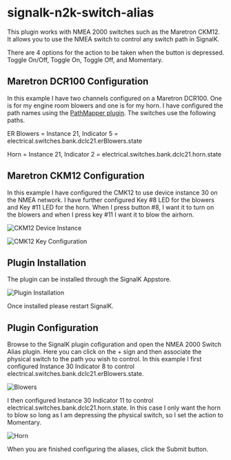 # signalk-n2k-switch-alias
This plugin works with NMEA 2000 switches such as the Maretron CKM12. It allows you to use the NMEA switch to control any switch path in SignalK. 

There are 4 options for the action to be taken when the button is depressed. Toggle On/Off, Toggle On, Toggle Off, and Momentary. 

## Maretron DCR100 Configuration
In this example I have two channels configured on a Maretron DCR100. One is for my engine room blowers and one is for my horn. I have configured the path names using the [PathMapper plugin](https://github.com/sbender9/signalk-path-mapper). The switches use the following paths.

ER Blowers = Instance 21, Indicator 5 = electrical.switches.bank.dclc21.erBlowers.state

Horn = Instance 21, Indicator 2 = electrical.switches.bank.dclc21.horn.state

## Maretron CKM12 Configuration
In this example I have configured the CMK12 to use device instance 30 on the NMEA network. I have further configured Key #8 LED for the blowers and Key #11 LED for the horn. When I press button #8, I want it to turn on the blowers and when I press key #11 I want it to blow the airhorn. 

![CKM12 Device Instance](https://user-images.githubusercontent.com/30420708/117512261-e4763d80-af54-11eb-8df7-214a75c49eb2.png)

![CMK12 Key Configuration](https://user-images.githubusercontent.com/30420708/117512395-269f7f00-af55-11eb-804a-8328ba170687.png)
## Plugin Installation
The plugin can be installed through the SignalK Appstore. 

![Plugin Installation](https://user-images.githubusercontent.com/30420708/117512638-9c0b4f80-af55-11eb-8120-29a3f9c2d0f8.png)

Once installed please restart SignalK.

## Plugin Configuration
Browse to the SignalK plugin cofiguration and open the NMEA 2000 Switch Alias plugin. Here you can click on the + sign and then associate the physical switch to the path you wish to control. In this example I first configured Instance 30 Indicator 8 to control electrical.switches.bank.dclc21.erBlowers.state.

![Blowers](https://user-images.githubusercontent.com/30420708/117512745-d7a61980-af55-11eb-8106-cc3cf834c6a0.png)

I then configured Instance 30 Indicator 11 to control electrical.switches.bank.dclc21.horn.state. In this case I only want the horn to blow so long as I am depressing the physical switch, so I set the action to Momentary.

![Horn](https://user-images.githubusercontent.com/30420708/117513017-6155e700-af56-11eb-856a-5ca89428f671.png)

When you are finished configuring the aliases, click the Submit button.
